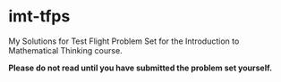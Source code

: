 # imt-tfps
My Solutions for Test Flight Problem Set for the Introduction to Mathematical Thinking course.

**Please do not read until you have submitted the problem set yourself.**

